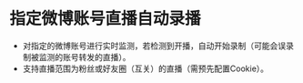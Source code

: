 # 指定微博账号直播自动录播
- 对指定的微博账号进行实时监测，若检测到开播，自动开始录制（可能会误录制被监测的账号转发的直播）。
- 支持直播范围为粉丝或好友圈（互关）的直播（需预先配置Cookie）。
